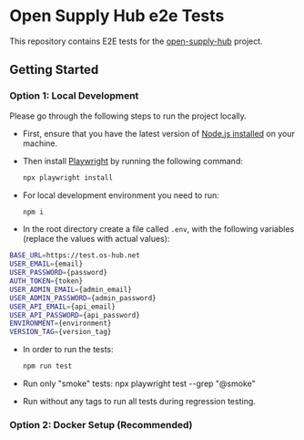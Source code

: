 # Open Supply Hub e2e Tests

This repository contains E2E tests for the [open-supply-hub](https://github.com/opensupplyhub/open-supply-hub) project.

## Getting Started

### Option 1: Local Development

Please go through the following steps to run the project locally.

- First, ensure that you have the latest version of [Node.js installed](https://nodejs.org/en/download) on your machine.

- Then install [Playwright](https://playwright.dev/docs/intro) by running the following command:

  ```bash
  npx playwright install
  ```

- For local development environment you need to run:

  ```bash
  npm i
  ```

- In the root directory create a file called `.env`, with the following variables (replace the values with actual values):

```bash
BASE_URL=https://test.os-hub.net
USER_EMAIL={email}
USER_PASSWORD={password}
AUTH_TOKEN={token}
USER_ADMIN_EMAIL={admin_email}
USER_ADMIN_PASSWORD={admin_password}
USER_API_EMAIL={api_email}
USER_API_PASSWORD={api_password}
ENVIRONMENT={environment}
VERSION_TAG={version_tag}
```

- In order to run the tests:

  ```bash
  npm run test
  ```

- Run only "smoke" tests:
  npx playwright test --grep "@smoke"

- Run without any tags to run all tests during regression testing.

### Option 2: Docker Setup (Recommended)